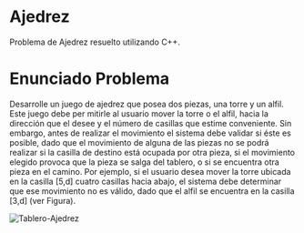 # Ajedrez
Problema de Ajedrez resuelto utilizando C++.

# Enunciado Problema

Desarrolle un juego de ajedrez que posea dos piezas, una torre y un alfil. Este juego debe per mitirle al usuario mover la torre o el alfil, hacia la dirección que el desee y el número de casillas que estime conveniente. Sin embargo, antes de realizar el movimiento el sistema debe validar si éste es posible, dado que el movimiento de alguna de las piezas no se podrá realizar si la casilla de destino está ocupada por otra pieza, si el movimiento elegido provoca que la pieza se salga del tablero, o si se encuentra otra pieza en el camino. Por ejemplo, si el usuario desea mover la torre ubicada en la casilla [5,d] cuatro casillas hacia abajo, el sistema debe determinar que ese movimiento no es válido, dado que el alfil se encuentra en la casilla [3,d] (ver Figura).

![Tablero-Ajedrez](https://github.com/roolivamz/Ajedrez/blob/master/Tablero.png)

